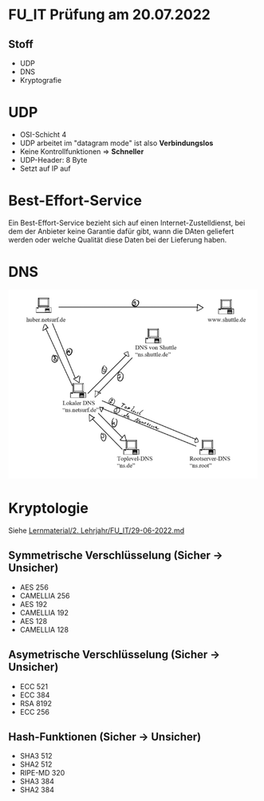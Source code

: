 # FU_IT Prüfung am 20.07.2022
## Stoff
* UDP
* DNS
* Kryptografie

# UDP
* OSI-Schicht 4
* UDP arbeitet im "datagram mode" ist also **Verbindungslos**
* Keine Kontrollfunktionen => **Schneller**
* UDP-Header: 8 Byte
* Setzt auf IP auf

# Best-Effort-Service
Ein Best-Effort-Service bezieht sich auf einen Internet-Zustelldienst, bei dem der Anbieter keine Garantie dafür gibt, wann die DAten geliefert werden oder welche Qualität diese Daten bei der Lieferung haben.

# DNS
<img src="./assets/DNSubueng.png" width="500">

# Kryptologie
Siehe [Lernmaterial/2. Lehrjahr/FU_IT/29-06-2022.md](https://github.com/APHs-Archive/Lernmaterial/blob/main/2.%20Lehrjahr/FU_IT/29-06-2022.md)

## Symmetrische Verschlüsselung (Sicher -> Unsicher)
* AES 256
* CAMELLIA 256
* AES 192
* CAMELLIA 192
* AES 128
* CAMELLIA 128

## Asymetrische Verschlüsselung (Sicher -> Unsicher)
* ECC 521
* ECC 384
* RSA 8192
* ECC 256

## Hash-Funktionen (Sicher -> Unsicher)
* SHA3 512
* SHA2 512
* RIPE-MD 320
* SHA3 384
* SHA2 384
